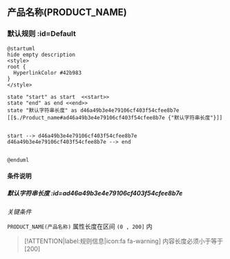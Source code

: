 ## 产品名称(PRODUCT_NAME) <!-- {docsify-ignore-all} -->

   

### 默认规则 :id=Default

```plantuml
@startuml
hide empty description
<style>
root {
  HyperlinkColor #42b983
}
</style>

state "start" as start  <<start>>
state "end" as end <<end>>
state "默认字符串长度" as d46a49b3e4e79106cf403f54cfee8b7e [[$./Product_name#ad46a49b3e4e79106cf403f54cfee8b7e {"默认字符串长度"}]]


start --> d46a49b3e4e79106cf403f54cfee8b7e 
d46a49b3e4e79106cf403f54cfee8b7e --> end 


@enduml
```

#### 条件说明

##### 默认字符串长度 :id=ad46a49b3e4e79106cf403f54cfee8b7e


*关键条件*


`PRODUCT_NAME(产品名称)` 属性长度在区间 `(0 , 200]` 内

> [!ATTENTION|label:规则信息|icon:fa fa-warning]
> 内容长度必须小于等于[200]







